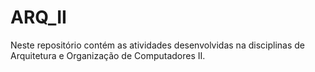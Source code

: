 # ARQ_II
Neste repositório contém as atividades desenvolvidas na disciplinas de Arquitetura e Organização de Computadores II.
